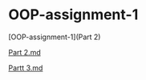 # OOP-assignment-1

[OOP-assignment-1](Part 2) <br>

[Part 2.md](link)<br>

[Partt 3.md]()<br>












